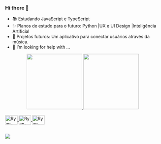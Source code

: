 ### Hi there 👋

- 📚 Estudando JavaScript e TypeScript
- ✨ Planos de estudo para o futuro: Python |UX e UI Design |Inteligência Artificial
- 📲 Projetos futuros: Um aplicativo para conectar usuários através da música.
- 🤔 I’m looking for help with ...


<div align="center">
  <a href="https://github.com/MovieManiac2">
  <img height="180em" src="https://github-readme-stats.vercel.app/api?username=MovieManiac2&show_icons=true&theme=dracula&include_all_commits=true&count_private=true"/>
  <img height="180em" src="https://github-readme-stats.vercel.app/api/top-langs/?username=MovieManiac2&layout=compact&langs_count=7&theme=dracula"/>
</div>

  <div style="display: inline_block"><br>
  <img align="center" alt="Ryan-CSS" height="30" width="40" src="https://cdn.jsdelivr.net/gh/devicons/devicon/icons/css3/css3-original-wordmark.svg">
  <img align="center" alt="Ryan-HTML" height="30" width="40" src="https://cdn.jsdelivr.net/gh/devicons/devicon/icons/html5/html5-plain-wordmark.svg">
  <img align="center" alt="Ryan-Js" height="30" width="40" src="https://cdn.jsdelivr.net/gh/devicons/devicon/icons/javascript/javascript-original.svg">
</div>
  
  ##
   <a href="https://www.linkedin.com/in/ryanalmeida03/" target="_blank"><img src="https://img.shields.io/badge/-LinkedIn-%230077B5?style=for-the-badge&logo=linkedin&logoColor=white" target="_blank"></a> 
  
